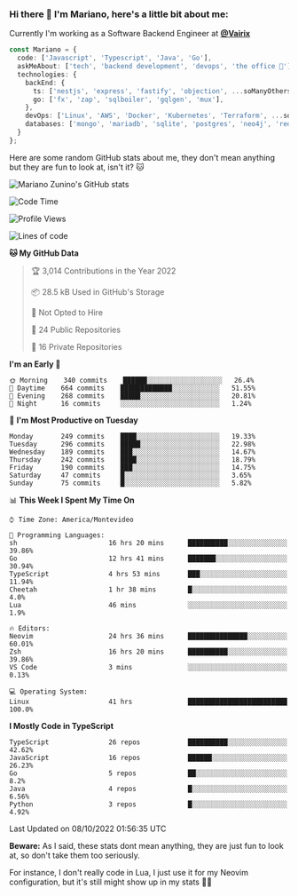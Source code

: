 ### Hi there 👋 I'm Mariano, here's a little bit about me:

Currently I'm working as a Software Backend Engineer at [**@Vairix**](https://vairix.com)

```ts
const Mariano = {
  code: ['Javascript', 'Typescript', 'Java', 'Go'],
  askMeAbout: ['tech', 'backend development', 'devops', 'the office 💼'],
  technologies: {
    backEnd: {
      ts: ['nestjs', 'express', 'fastify', 'objection', ...soManyOthersFrameworks],
      go: ['fx', 'zap', 'sqlboiler', 'gqlgen', 'mux'],
    },
    devOps: ['Linux', 'AWS', 'Docker', 'Kubernetes', 'Terraform', ...soManyOthersTools],
    databases: ['mongo', 'mariadb', 'sqlite', 'postgres', 'neo4j', 'redis'],
  }
};
```

Here are some random GitHub stats about me, they don't mean anything but they are fun to look at, isn't it? 🐱

![Mariano Zunino's GitHub stats](https://github-readme-stats.vercel.app/api?username=marianozunino&count_private=true&show_icons=true&theme=radical)

<!--START_SECTION:waka-->
![Code Time](http://img.shields.io/badge/Code%20Time-206%20hrs%2016%20mins-blue)

![Profile Views](http://img.shields.io/badge/Profile%20Views-1-blue)

![Lines of code](https://img.shields.io/badge/From%20Hello%20World%20I%27ve%20Written-355%20Thousand%20lines%20of%20code-blue)

**🐱 My GitHub Data** 

> 🏆 3,014 Contributions in the Year 2022
 > 
> 📦 28.5 kB Used in GitHub's Storage 
 > 
> 🚫 Not Opted to Hire
 > 
> 📜 24 Public Repositories 
 > 
> 🔑 16 Private Repositories  
 > 
**I'm an Early 🐤** 

```text
🌞 Morning    340 commits    ██████░░░░░░░░░░░░░░░░░░░   26.4% 
🌆 Daytime    664 commits    █████████████░░░░░░░░░░░░   51.55% 
🌃 Evening    268 commits    █████░░░░░░░░░░░░░░░░░░░░   20.81% 
🌙 Night      16 commits     ░░░░░░░░░░░░░░░░░░░░░░░░░   1.24%

```
📅 **I'm Most Productive on Tuesday** 

```text
Monday       249 commits    ████░░░░░░░░░░░░░░░░░░░░░   19.33% 
Tuesday      296 commits    █████░░░░░░░░░░░░░░░░░░░░   22.98% 
Wednesday    189 commits    ███░░░░░░░░░░░░░░░░░░░░░░   14.67% 
Thursday     242 commits    ████░░░░░░░░░░░░░░░░░░░░░   18.79% 
Friday       190 commits    ███░░░░░░░░░░░░░░░░░░░░░░   14.75% 
Saturday     47 commits     █░░░░░░░░░░░░░░░░░░░░░░░░   3.65% 
Sunday       75 commits     █░░░░░░░░░░░░░░░░░░░░░░░░   5.82%

```


📊 **This Week I Spent My Time On** 

```text
⌚︎ Time Zone: America/Montevideo

💬 Programming Languages: 
sh                       16 hrs 20 mins      ██████████░░░░░░░░░░░░░░░   39.86% 
Go                       12 hrs 41 mins      ███████░░░░░░░░░░░░░░░░░░   30.94% 
TypeScript               4 hrs 53 mins       ███░░░░░░░░░░░░░░░░░░░░░░   11.94% 
Cheetah                  1 hr 38 mins        █░░░░░░░░░░░░░░░░░░░░░░░░   4.0% 
Lua                      46 mins             ░░░░░░░░░░░░░░░░░░░░░░░░░   1.9%

🔥 Editors: 
Neovim                   24 hrs 36 mins      ███████████████░░░░░░░░░░   60.01% 
Zsh                      16 hrs 20 mins      ██████████░░░░░░░░░░░░░░░   39.86% 
VS Code                  3 mins              ░░░░░░░░░░░░░░░░░░░░░░░░░   0.13%

💻 Operating System: 
Linux                    41 hrs              █████████████████████████   100.0%

```

**I Mostly Code in TypeScript** 

```text
TypeScript               26 repos            ██████████░░░░░░░░░░░░░░░   42.62% 
JavaScript               16 repos            ██████░░░░░░░░░░░░░░░░░░░   26.23% 
Go                       5 repos             ██░░░░░░░░░░░░░░░░░░░░░░░   8.2% 
Java                     4 repos             █░░░░░░░░░░░░░░░░░░░░░░░░   6.56% 
Python                   3 repos             █░░░░░░░░░░░░░░░░░░░░░░░░   4.92%

```



 Last Updated on 08/10/2022 01:56:35 UTC
<!--END_SECTION:waka-->

**Beware:** As I said, these stats dont mean anything, they are just fun to look at, so don't take them too seriously.

For instance, I don't really code in Lua, I just use it for my Neovim configuration, but it's still might show up in my stats 🤷‍♂️
